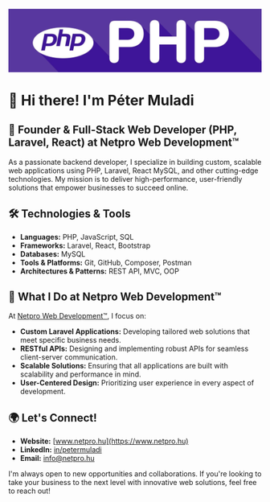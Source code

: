 

<a href="https://www.netpro.hu"><img align="center" src="banner.jpg" alt="my-img"></a>

# 👋 Hi there! I'm Péter Muladi
## 🎯 Founder & Full-Stack Web Developer (PHP, Laravel, React) at Netpro Web Development™

As a passionate backend developer, I specialize in building custom, scalable web applications using PHP, Laravel, React MySQL, and other cutting-edge technologies. My mission is to deliver high-performance, user-friendly solutions that empower businesses to succeed online.

## 🛠 Technologies & Tools
- **Languages:** PHP, JavaScript, SQL
- **Frameworks:** Laravel, React, Bootstrap
- **Databases:** MySQL
- **Tools & Platforms:** Git, GitHub, Composer, Postman
- **Architectures & Patterns:** REST API, MVC, OOP

## 🚀 What I Do at Netpro Web Development™
At [Netpro Web Development™](https://www.netpro.hu), I focus on:
- **Custom Laravel Applications:** Developing tailored web solutions that meet specific business needs.
- **RESTful APIs:** Designing and implementing robust APIs for seamless client-server communication.
- **Scalable Solutions:** Ensuring that all applications are built with scalability and performance in mind.
- **User-Centered Design:** Prioritizing user experience in every aspect of development.

## 🌍 Let's Connect!
- **Website:** [www.netpro.hu](https://www.netpro.hu)
- **LinkedIn:** [in/petermuladi](https://www.linkedin.com/in/petermuladi)
- **Email:** [info@netpro.hu](mailto:info@netpro.hu)

I'm always open to new opportunities and collaborations. If you're looking to take your business to the next level with innovative web solutions, feel free to reach out!
